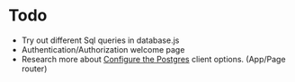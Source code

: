 # Todo

- Try out different Sql queries in database.js
- Authentication/Authorization welcome page
- Research more about [Configure the Postgres](https://neon.tech/docs/guides/nextjs#configure-the-postgres-client) client options. (App/Page router)
